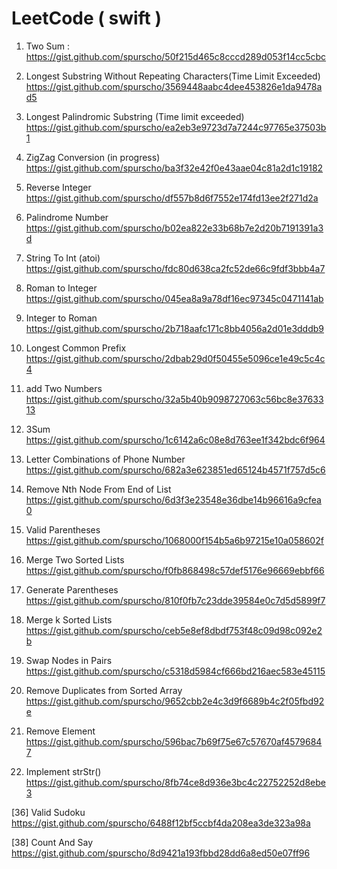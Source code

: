 # LeetCode ( swift )

1. Two Sum :
https://gist.github.com/spurscho/50f215d465c8cccd289d053f14cc5cbc

3. Longest Substring Without Repeating Characters(Time Limit Exceeded) 
https://gist.github.com/spurscho/3569448aabc4dee453826e1da9478ad5

5. Longest Palindromic Substring (Time limit exceeded)
https://gist.github.com/spurscho/ea2eb3e9723d7a7244c97765e37503b1

6. ZigZag Conversion (in progress) 
https://gist.github.com/spurscho/ba3f32e42f0e43aae04c81a2d1c19182

7. Reverse Integer
https://gist.github.com/spurscho/df557b8d6f7552e174fd13ee2f271d2a

8. Palindrome Number
https://gist.github.com/spurscho/b02ea822e33b68b7e2d20b7191391a3d

9. String To Int (atoi)
https://gist.github.com/spurscho/fdc80d638ca2fc52de66c9fdf3bbb4a7

13. Roman to Integer
https://gist.github.com/spurscho/045ea8a9a78df16ec97345c0471141ab

12. Integer to Roman
https://gist.github.com/spurscho/2b718aafc171c8bb4056a2d01e3dddb9

14. Longest Common Prefix   
https://gist.github.com/spurscho/2dbab29d0f50455e5096ce1e49c5c4c4

2. add Two Numbers
https://gist.github.com/spurscho/32a5b40b9098727063c56bc8e3763313

15. 3Sum
https://gist.github.com/spurscho/1c6142a6c08e8d763ee1f342bdc6f964

17. Letter Combinations of Phone Number
https://gist.github.com/spurscho/682a3e623851ed65124b4571f757d5c6

19. Remove Nth Node From End of List
https://gist.github.com/spurscho/6d3f3e23548e36dbe14b96616a9cfea0

20. Valid Parentheses
https://gist.github.com/spurscho/1068000f154b5a6b97215e10a058602f

21. Merge Two Sorted Lists
https://gist.github.com/spurscho/f0fb868498c57def5176e96669ebbf66

22. Generate Parentheses
https://gist.github.com/spurscho/810f0fb7c23dde39584e0c7d5d5899f7

23. Merge k Sorted Lists
https://gist.github.com/spurscho/ceb5e8ef8dbdf753f48c09d98c092e2b

24. Swap Nodes in Pairs
https://gist.github.com/spurscho/c5318d5984cf666bd216aec583e45115

26. Remove Duplicates from Sorted Array
https://gist.github.com/spurscho/9652cbb2e4c3d9f6689b4c2f05fbd92e

27. Remove Element
https://gist.github.com/spurscho/596bac7b69f75e67c57670af45796847

28. Implement strStr()
https://gist.github.com/spurscho/8fb74ce8d936e3bc4c22752252d8ebe3

[36] Valid Sudoku
https://gist.github.com/spurscho/6488f12bf5ccbf4da208ea3de323a98a

[38] Count And Say
https://gist.github.com/spurscho/8d9421a193fbbd28dd6a8ed50e07ff96







